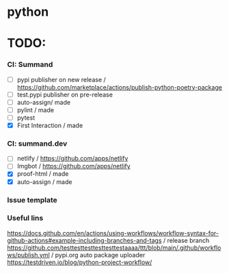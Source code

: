 # python

# TODO:

### CI: Summand
- [ ] pypi publisher on new release / https://github.com/marketplace/actions/publish-python-poetry-package
- [ ] test.pypi publisher on pre-release
- [ ] auto-assign/ made
- [ ] pylint / made
- [ ] pytest
- [x] First Interaction / made

### CI: summand.dev
- [ ] netlify / https://github.com/apps/netlify
- [ ] Imgbot / https://github.com/apps/netlify
- [x] proof-html / made
- [x] auto-assign / made

### Issue template




### Useful lins

https://docs.github.com/en/actions/using-workflows/workflow-syntax-for-github-actions#example-including-branches-and-tags / release branch 
https://github.com/testtesttesttesttesttestaaaa/ttt/blob/main/.github/workflows/publish.yml / pypi.org auto package uploader
https://testdriven.io/blog/python-project-workflow/

